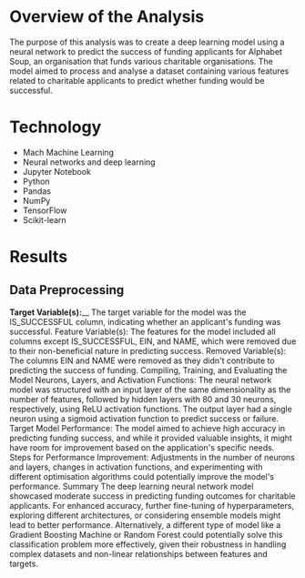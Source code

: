# Overview of the Analysis
The purpose of this analysis was to create a deep learning model using a neural network to predict the success of funding applicants for Alphabet Soup, an organisation that funds various charitable organisations. The model aimed to process and analyse a dataset containing various features related to charitable applicants to predict whether funding would be successful.
# Technology
-	Mach Machine Learning
-	Neural networks and deep learning 
-	Jupyter Notebook
-	Python
-	Pandas
-	NumPy
-	TensorFlow
-	Scikit-learn

# Results
## Data Preprocessing
**Target Variable(s):**__ The target variable for the model was the IS_SUCCESSFUL column, indicating whether an applicant's funding was successful.
Feature Variable(s): The features for the model included all columns except IS_SUCCESSFUL, EIN, and NAME, which were removed due to their non-beneficial nature in predicting success.
Removed Variable(s): The columns EIN and NAME were removed as they didn't contribute to predicting the success of funding.
Compiling, Training, and Evaluating the Model
Neurons, Layers, and Activation Functions: The neural network model was structured with an input layer of the same dimensionality as the number of features, followed by hidden layers with 80 and 30 neurons, respectively, using ReLU activation functions. The output layer had a single neuron using a sigmoid activation function to predict success or failure.
Target Model Performance: The model aimed to achieve high accuracy in predicting funding success, and while it provided valuable insights, it might have room for improvement based on the application's specific needs.
Steps for Performance Improvement: Adjustments in the number of neurons and layers, changes in activation functions, and experimenting with different optimisation algorithms could potentially improve the model's performance.
Summary
The deep learning neural network model showcased moderate success in predicting funding outcomes for charitable applicants. For enhanced accuracy, further fine-tuning of hyperparameters, exploring different architectures, or considering ensemble models might lead to better performance. Alternatively, a different type of model like a Gradient Boosting Machine or Random Forest could potentially solve this classification problem more effectively, given their robustness in handling complex datasets and non-linear relationships between features and targets.

